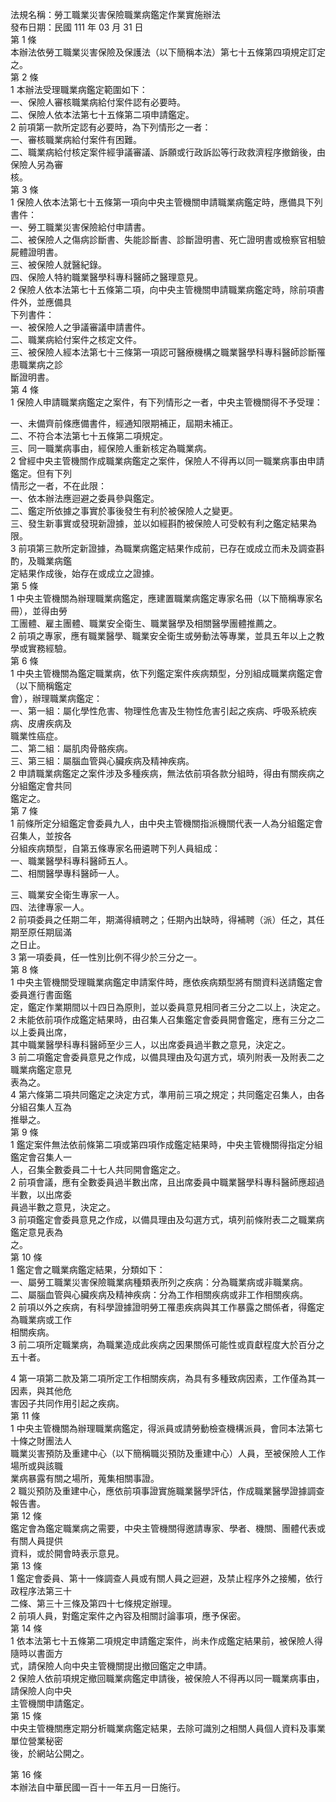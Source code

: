 法規名稱：勞工職業災害保險職業病鑑定作業實施辦法  
發布日期：民國 111 年 03 月 31 日  
第 1 條  
本辦法依勞工職業災害保險及保護法（以下簡稱本法）第七十五條第四項規定訂定之。  
第 2 條  
1 本辦法受理職業病鑑定範圍如下：  
一、保險人審核職業病給付案件認有必要時。  
二、保險人依本法第七十五條第二項申請鑑定。  
2 前項第一款所定認有必要時，為下列情形之一者：  
一、審核職業病給付案件有困難。  
二、職業病給付核定案件經爭議審議、訴願或行政訴訟等行政救濟程序撤銷後，由保險人另為審  
核。  
第 3 條  
1 保險人依本法第七十五條第一項向中央主管機關申請職業病鑑定時，應備具下列書件：  
一、勞工職業災害保險給付申請書。  
二、被保險人之傷病診斷書、失能診斷書、診斷證明書、死亡證明書或檢察官相驗屍體證明書。  
三、被保險人就醫紀錄。  
四、保險人特約職業醫學科專科醫師之醫理意見。  
2 保險人依本法第七十五條第二項，向中央主管機關申請職業病鑑定時，除前項書件外，並應備具  
下列書件：  
一、被保險人之爭議審議申請書件。  
二、職業病給付案件之核定文件。  
三、被保險人經本法第七十三條第一項認可醫療機構之職業醫學科專科醫師診斷罹患職業病之診  
斷證明書。  
第 4 條  
1 保險人申請職業病鑑定之案件，有下列情形之一者，中央主管機關得不予受理：  


一、未備齊前條應備書件，經通知限期補正，屆期未補正。  
二、不符合本法第七十五條第二項規定。  
三、同一職業病事由，經保險人重新核定為職業病。  
2 曾經中央主管機關作成職業病鑑定之案件，保險人不得再以同一職業病事由申請鑑定。但有下列  
情形之一者，不在此限：  
一、依本辦法應迴避之委員參與鑑定。  
二、鑑定所依據之事實於事後發生有利於被保險人之變更。  
三、發生新事實或發現新證據，並以如經斟酌被保險人可受較有利之鑑定結果為限。  
3 前項第三款所定新證據，為職業病鑑定結果作成前，已存在或成立而未及調查斟酌，及職業病鑑  
定結果作成後，始存在或成立之證據。  
第 5 條  
1 中央主管機關為辦理職業病鑑定，應建置職業病鑑定專家名冊（以下簡稱專家名冊），並得由勞  
工團體、雇主團體、職業安全衛生、職業醫學及相關醫學團體推薦之。  
2 前項之專家，應有職業醫學、職業安全衛生或勞動法等專業，並具五年以上之教學或實務經驗。  
第 6 條  
1 中央主管機關為鑑定職業病，依下列鑑定案件疾病類型，分別組成職業病鑑定會（以下簡稱鑑定  
會），辦理職業病鑑定：  
一、第一組：屬化學性危害、物理性危害及生物性危害引起之疾病、呼吸系統疾病、皮膚疾病及  
職業性癌症。  
二、第二組：屬肌肉骨骼疾病。  
三、第三組：屬腦血管與心臟疾病及精神疾病。  
2 申請職業病鑑定之案件涉及多種疾病，無法依前項各款分組時，得由有關疾病之分組鑑定會共同  
鑑定之。  
第 7 條  
1 前條所定分組鑑定會委員九人，由中央主管機關指派機關代表一人為分組鑑定會召集人，並按各  
分組疾病類型，自第五條專家名冊遴聘下列人員組成：  
一、職業醫學科專科醫師五人。  
二、相關醫學專科醫師一人。  


三、職業安全衛生專家一人。  
四、法律專家一人。  
2 前項委員之任期二年，期滿得續聘之；任期內出缺時，得補聘（派）任之，其任期至原任期屆滿  
之日止。  
3 第一項委員，任一性別比例不得少於三分之一。  
第 8 條  
1 中央主管機關受理職業病鑑定申請案件時，應依疾病類型將有關資料送請鑑定會委員進行書面鑑  
定，鑑定作業期間以十四日為原則，並以委員意見相同者三分之二以上，決定之。  
2 未能依前項作成鑑定結果時，由召集人召集鑑定會委員開會鑑定，應有三分之二以上委員出席，  
其中職業醫學科專科醫師至少三人，以出席委員過半數之意見，決定之。  
3 前二項鑑定會委員意見之作成，以備具理由及勾選方式，填列附表一及附表二之職業病鑑定意見  
表為之。  
4 第六條第二項共同鑑定之決定方式，準用前三項之規定；共同鑑定召集人，由各分組召集人互為  
推舉之。  
第 9 條  
1 鑑定案件無法依前條第二項或第四項作成鑑定結果時，中央主管機關得指定分組鑑定會召集人一  
人，召集全數委員二十七人共同開會鑑定之。  
2 前項會議，應有全數委員過半數出席，且出席委員中職業醫學科專科醫師應超過半數，以出席委  
員過半數之意見，決定之。  
3 前項鑑定會委員意見之作成，以備具理由及勾選方式，填列前條附表二之職業病鑑定意見表為  
之。  
第 10 條  
1 鑑定會之職業病鑑定結果，分類如下：  
一、屬勞工職業災害保險職業病種類表所列之疾病：分為職業病或非職業病。  
二、屬腦血管與心臟疾病及精神疾病：分為工作相關疾病或非工作相關疾病。  
2 前項以外之疾病，有科學證據證明勞工罹患疾病與其工作暴露之關係者，得鑑定為職業病或工作  
相關疾病。  
3 前二項所定職業病，為職業造成此疾病之因果關係可能性或貢獻程度大於百分之五十者。  


4 第一項第二款及第二項所定工作相關疾病，為具有多種致病因素，工作僅為其一因素，與其他危  
害因子共同作用引起之疾病。  
第 11 條  
1 中央主管機關為辦理職業病鑑定，得派員或請勞動檢查機構派員，會同本法第七十條之財團法人  
職業災害預防及重建中心（以下簡稱職災預防及重建中心）人員，至被保險人工作場所或與該職  
業病暴露有關之場所，蒐集相關事證。  
2 職災預防及重建中心，應依前項事證實施職業醫學評估，作成職業醫學證據調查報告書。  
第 12 條  
鑑定會為鑑定職業病之需要，中央主管機關得邀請專家、學者、機關、團體代表或有關人員提供  
資料，或於開會時表示意見。  
第 13 條  
1 鑑定會委員、第十一條調查人員或有關人員之迴避，及禁止程序外之接觸，依行政程序法第三十  
二條、第三十三條及第四十七條規定辦理。  
2 前項人員，對鑑定案件之內容及相關討論事項，應予保密。  
第 14 條  
1 依本法第七十五條第二項規定申請鑑定案件，尚未作成鑑定結果前，被保險人得隨時以書面方  
式，請保險人向中央主管機關提出撤回鑑定之申請。  
2 保險人依前項規定撤回職業病鑑定申請後，被保險人不得再以同一職業病事由，請保險人向中央  
主管機關申請鑑定。  
第 15 條  
中央主管機關應定期分析職業病鑑定結果，去除可識別之相關人員個人資料及事業單位營業秘密  
後，於網站公開之。  


第 16 條  
本辦法自中華民國一百十一年五月一日施行。  


